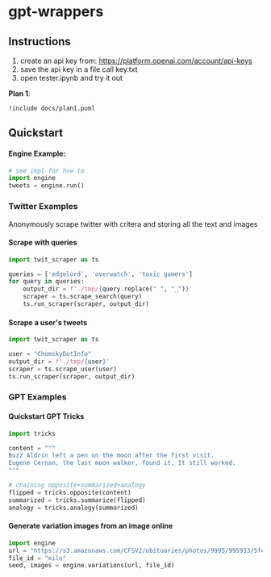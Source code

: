 # gpt-wrappers 

## Instructions

1. create an api key from: https://platform.openai.com/account/api-keys
2. save the api key in a file call key.txt
3. open tester.ipynb and try it out



**Plan 1**:
```plantuml
!include docs/plan1.puml
```

## Quickstart
#### Engine Example:

```python
# see impl for how to
import engine
tweets = engine.run()
```

### Twitter Examples
Anonymously scrape twitter with critera and storing all the text and images

#### Scrape with queries
```python
import twit_scraper as ts

queries = ['edgelord', 'overwatch', 'toxic gamers']
for query in queries:
    output_dir = f'./tmp/{query.replace(" ", "_")}'
    scraper = ts.scrape_search(query)
    ts.run_scraper(scraper, output_dir)
```


#### Scrape a user's tweets
```python
import twit_scraper as ts

user = "ChomskyDotInfo"
output_dir = f'./tmp/{user}'
scraper = ts.scrape_user(user)
ts.run_scraper(scraper, output_dir)
```

### GPT Examples

#### Quickstart GPT Tricks

```python
import tricks

content = """
Buzz Aldrin left a pen on the moon after the first visit. 
Eugene Cernan, the last moon walker, found it. It still worked.
"""

# chaining opposite+summarized+analogy
flipped = tricks.opposite(content)
summarized = tricks.summarize(flipped)
analogy = tricks.analogy(summarized)
```

#### Generate variation images from an image online
```python
import engine
url = "https://s3.amazonaws.com/CFSV2/obituaries/photos/9995/995933/5fc571372bb52.JPG"
file_id = "milo"
seed, images = engine.variations(url, file_id)
```
